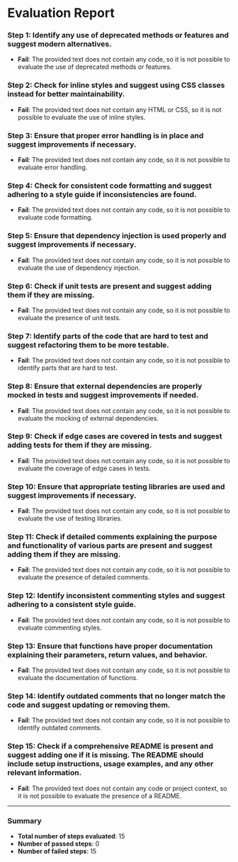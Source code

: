 # Evaluation Report

### Step 1: Identify any use of deprecated methods or features and suggest modern alternatives.
- **Fail**: The provided text does not contain any code, so it is not possible to evaluate the use of deprecated methods or features.

### Step 2: Check for inline styles and suggest using CSS classes instead for better maintainability.
- **Fail**: The provided text does not contain any HTML or CSS, so it is not possible to evaluate the use of inline styles.

### Step 3: Ensure that proper error handling is in place and suggest improvements if necessary.
- **Fail**: The provided text does not contain any code, so it is not possible to evaluate error handling.

### Step 4: Check for consistent code formatting and suggest adhering to a style guide if inconsistencies are found.
- **Fail**: The provided text does not contain any code, so it is not possible to evaluate code formatting.

### Step 5: Ensure that dependency injection is used properly and suggest improvements if necessary.
- **Fail**: The provided text does not contain any code, so it is not possible to evaluate the use of dependency injection.

### Step 6: Check if unit tests are present and suggest adding them if they are missing.
- **Fail**: The provided text does not contain any code, so it is not possible to evaluate the presence of unit tests.

### Step 7: Identify parts of the code that are hard to test and suggest refactoring them to be more testable.
- **Fail**: The provided text does not contain any code, so it is not possible to identify parts that are hard to test.

### Step 8: Ensure that external dependencies are properly mocked in tests and suggest improvements if needed.
- **Fail**: The provided text does not contain any code, so it is not possible to evaluate the mocking of external dependencies.

### Step 9: Check if edge cases are covered in tests and suggest adding tests for them if they are missing.
- **Fail**: The provided text does not contain any code, so it is not possible to evaluate the coverage of edge cases in tests.

### Step 10: Ensure that appropriate testing libraries are used and suggest improvements if necessary.
- **Fail**: The provided text does not contain any code, so it is not possible to evaluate the use of testing libraries.

### Step 11: Check if detailed comments explaining the purpose and functionality of various parts are present and suggest adding them if they are missing.
- **Fail**: The provided text does not contain any code, so it is not possible to evaluate the presence of detailed comments.

### Step 12: Identify inconsistent commenting styles and suggest adhering to a consistent style guide.
- **Fail**: The provided text does not contain any code, so it is not possible to evaluate commenting styles.

### Step 13: Ensure that functions have proper documentation explaining their parameters, return values, and behavior.
- **Fail**: The provided text does not contain any code, so it is not possible to evaluate the documentation of functions.

### Step 14: Identify outdated comments that no longer match the code and suggest updating or removing them.
- **Fail**: The provided text does not contain any code, so it is not possible to identify outdated comments.

### Step 15: Check if a comprehensive README is present and suggest adding one if it is missing. The README should include setup instructions, usage examples, and any other relevant information.
- **Fail**: The provided text does not contain any code or project context, so it is not possible to evaluate the presence of a README.

---

### Summary
- **Total number of steps evaluated**: 15
- **Number of passed steps**: 0
- **Number of failed steps**: 15
